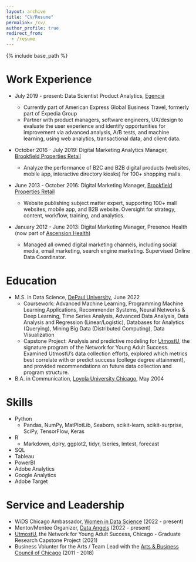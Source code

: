 ```yaml
---
layout: archive
title: "CV/Resume"
permalink: /cv/
author_profile: true
redirect_from:
  - /resume
---
```


{% include base_path %}

Work Experience
======
* July 2019 - present: Data Scientist Product Analytics, [Egencia](http://www.egencia.com)
  * Currently part of American Express Global Business Travel, formerly part of Expedia Group
  * Partner with product managers, software engineers, UX/design to evaluate the user experience and identify opportunities for improvement via advanced analysis, A/B tests, and machine learning, using web analytics, transactional data, and client data.

* October 2016 - July 2019: Digital Marketing Analytics Manager, [Brookfield Properties Retail](https://www.brookfieldproperties.com/en/our-businesses/retail.html)
  * Analyze the performance of B2C and B2B digital products (websites, mobile app, interactive directory kiosks) for 100+ shopping malls. 
  
* June 2013 - October 2016: Digital Marketing Manager, [Brookfield Properties Retail](https://www.brookfieldproperties.com/en/our-businesses/retail.html)
  * Website publishing subject matter expert, supporting 100+ mall websites, mobile app, and B2B website. Oversight for strategy, content, workflow, training, and analytics.
  
* January 2012 - June 2013: Digital Marketing Manager, Presence Health (now part of [Ascension Health](https://healthcare.ascension.org/))
  * Managed all owned digital marketing channels, including social media, email marketing, search engine marketing. Supervised Online Data Coordinator. 


Education
======
* M.S. in Data Science, [DePaul University](https://www.cdm.depaul.edu/academics/Pages/MS-in-Data-Science.aspx), June 2022
  * Coursework: Advanced Machine Learning, Programming Machine Learning Applications, Recommender Systems, Neural Networks & Deep Learning, Time Series Analysis, Advanced Data Analysis, Data Analysis and Regression (Linear/Logistic), Databases for Analytics (Querying), Mining Big Data (Distributed Computing), Data Visualization
  * Capstone Project: Analysis and predictive modeling for [UtmostU](https://www.utmostu.org/), the signature program of the Network for Young Adult Success. Examined UtmostU’s data collection efforts, explored which metrics best correlate with or predict success (college degree attainment), and provided recommendations on future data collection and program structure.
* B.A. in Communication, [Loyola University Chicago](https://www.luc.edu/), May 2004


  
Skills
======
* Python
  * Pandas, NumPy, MatPlotLib, Seaborn, scikit-learn, scikit-surprise, SciPy, TensorFlow, Keras  
* R
  * Markdown, dplry, ggplot2, tidyr, tseries, lmtest, forecast
* SQL 
* Tableau
* PowerBI
* Adobe Analytics
* Google Analytics
* Adobe Target 
  
Service and Leadership
======
* WiDS Chicago Ambassador, [Women in Data Science](https://www.widsconference.org/) (2022 - present) 
* Mentor/Mentee Organizer, [Data Angels](http://dataangels.org/) (2022 - present) 
* [UtmostU](https://www.utmostu.org/), the Network for Young Adult Success, Chicago - Graduate Research Capstone Project (2021) 
* Business Volunter for the Arts / Team Lead with the [Arts & Business Council of Chicago](https://artsbiz-chicago.org/) (2011 - 2018) 
